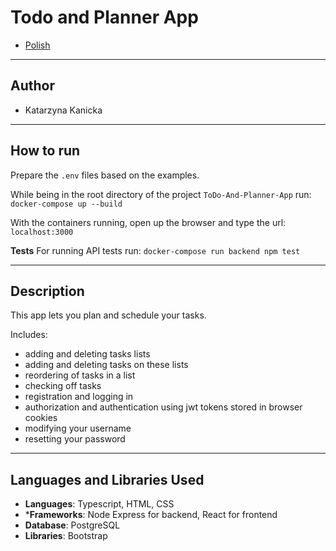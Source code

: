 # Todo and Planner App

- [Polish](README-PL.md)

---

## Author
- Katarzyna Kanicka

---

## How to run

Prepare the `.env` files based on the examples.

While being in the root directory of the project `ToDo-And-Planner-App` run:
```docker-compose up --build```

With the containers running, open up the browser and type the url:
```localhost:3000```

**Tests**
For running API tests run:
```docker-compose run backend npm test```

---

## Description

This app lets you plan and schedule your tasks.

Includes:

- adding and deleting tasks lists
- adding and deleting tasks on these lists
- reordering of tasks in a list
- checking off tasks
- registration and logging in
- authorization and authentication using jwt tokens stored in browser cookies
- modifying your username
- resetting your password

---

## Languages and Libraries Used
- **Languages**: Typescript, HTML, CSS
- ***Frameworks**: Node Express for backend, React for frontend
- **Database**: PostgreSQL
- **Libraries**: Bootstrap
